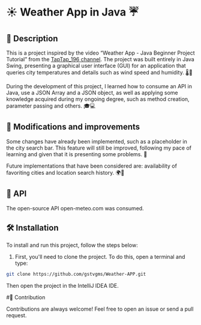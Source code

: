# ☀️ Weather App in Java ☔

## 📝 Description

This is a project inspired by the video “Weather App - Java Beginner Project Tutorial” from the [TapTap_196 channel](https://www.youtube.com/watch?v=8ZcEYv2ezWc&t). The project was built entirely in Java Swing, presenting a graphical user interface (GUI) for an application that queries city temperatures and details such as wind speed and humidity. 🌡️💨

During the development of this project, I learned how to consume an API in Java, use a JSON Array and a JSON object, as well as applying some knowledge acquired during my ongoing degree, such as method creation, parameter passing and others. 🎓💻

## 🚀 Modifications and improvements

Some changes have already been implemented, such as a placeholder in the city search bar. This feature will still be improved, following my pace of learning and given that it is presenting some problems. 🔄

Future implementations that have been considered are: availability of favoriting cities and location search history. 🌍💖

## 📡 API

The open-source API open-meteo.com was consumed.

## 🛠️ Installation

To install and run this project, follow the steps below:

1. First, you'll need to clone the project. To do this, open a terminal and type:

```bash
git clone https://github.com/gstvgms/Weather-APP.git
```
Then open the project in the IntelliJ IDEA IDE.

#🤝 Contribution

Contributions are always welcome! Feel free to open an issue or send a pull request.

